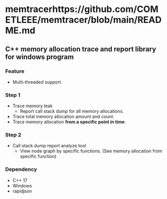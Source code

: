 
# memtracerhttps://github.com/COMETLEEE/memtracer/blob/main/README.md

## C++ memory allocation trace and report library for windows program

### Feature
- Multi-threaded support.

### Step 1
- Trace memory leak
  - Report call stack dump for all memory allocations.
- Trace total memory allocation amount and count.
- Trace memory allocation **from a specific point in time**.

### Step 2
- Call stack dump report analyze tool
  - View node graph by specific functions. (See memory allocation from specific function)

### Dependency
- C++ 17
- Windows
- rapidjson
